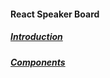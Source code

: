 #### React Speaker Board

##### [Introduction](/docs/ja/introduction)

##### [Components](/docs/ja/components)
